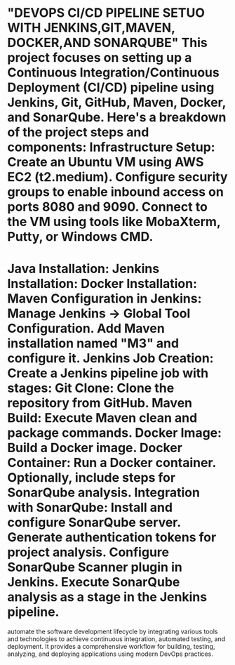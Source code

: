 "DEVOPS CI/CD PIPELINE SETUO WITH JENKINS,GIT,MAVEN, DOCKER,AND SONARQUBE"
This project focuses on setting up a Continuous Integration/Continuous Deployment (CI/CD) pipeline using Jenkins, Git, GitHub, Maven, Docker, and
SonarQube. Here's a breakdown of the project steps and components:
Infrastructure Setup:
Create an Ubuntu VM using AWS EC2 (t2.medium).
Configure security groups to enable inbound access on ports 8080 and 9090.
Connect to the VM using tools like MobaXterm, Putty, or Windows CMD.
=====================================================================
Java Installation:
Jenkins Installation:
Docker Installation:
Maven Configuration in Jenkins:
Manage Jenkins -> Global Tool Configuration.
Add Maven installation named "M3" and configure it.
Jenkins Job Creation:
Create a Jenkins pipeline job with stages:
Git Clone: Clone the repository from GitHub.
Maven Build: Execute Maven clean and package commands.
Docker Image: Build a Docker image.
Docker Container: Run a Docker container.
Optionally, include steps for SonarQube analysis.
Integration with SonarQube:
Install and configure SonarQube server.
Generate authentication tokens for project analysis.
Configure SonarQube Scanner plugin in Jenkins.
Execute SonarQube analysis as a stage in the Jenkins pipeline.
===================================================================
automate the software development lifecycle by integrating various tools and technologies to achieve continuous integration, automated testing, and deployment.
It provides a comprehensive workflow for building, testing, analyzing, and deploying applications using modern DevOps practices.
